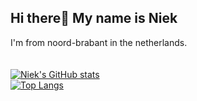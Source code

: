 ## Hi there👋 My name is Niek 

I'm from noord-brabant in the netherlands.
<br><br><br>
[![Niek's GitHub stats](https://github-readme-stats.vercel.app/api?username=NiekvD&show_icons=true&theme=tokyonight&layout=default&count_private=true)](https://github.com/anuraghazra/github-readme-stats)
<br>
[![Top Langs](https://github-readme-stats.vercel.app/api/top-langs/?username=NiekvD&layout=compact&show_icons=true&theme=tokyonight&card_width=445)](https://github.com/anuraghazra/github-readme-stats)
